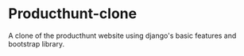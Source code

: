 # Producthunt-clone
A clone of the producthunt website using django's basic features and bootstrap library.
